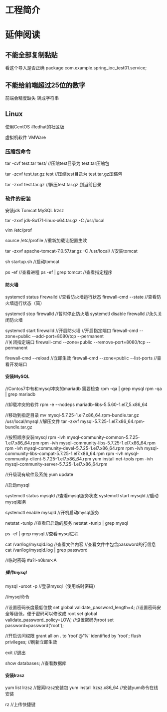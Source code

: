 # 工程简介



# 延伸阅读

## 不能全部复制黏贴
看这个导入是否正确
package com.example.spring_ioc_test01.service;


##  不能给前端超过25位的数字
前端会精度缺失 
转成字符串

## Linux

使用CentOS :Redhat的社区版

虚拟机软件 VMWare

### 压缩包命令

tar -cvf test.tar test/   //压缩test目录为 test.tar压缩包

tar -zcvf test.tar.gz test   //压缩test目录为 test.tar.gz压缩包

tar -zxvf test.tar.gz     //解压test.tar.gz  到当前目录

### 软件的安装
安装jdk
Tomcat
MySQL
lrzsz


tar -zxvf jdk-8u171-linux-x64.tar.gz -C /usr/local

vim /etc/prof

source /etc/profile //重新加载让配置生效

 tar -zxvf apache-tomcat-7.0.57.tar.gz -C /usr/local/  //安装tomcat

sh startup.sh  //启动tomcat

ps -ef //查看进程
ps -ef | grep tomcat  //查看指定程序

#### 防火墙

systemctl status firewalld  //查看防火墙运行状态
firewall-cmd --state   //查看防火墙运行状态（简）

systemctl stop firewalld //暂时停止防火墙
systemctl disable firewalld //永久关闭防火墙

systemctl start firewalld //开启防火墙
//开启指定端口
firewall-cmd --zone=public --add-port=8080/tcp --permanent  
//关闭指定端口
firewall-cmd --zone=public --remove-port=8080/tcp --permanent  

firewall-cmd --reload //立即生效
firewall-cmd --zone=public --list-ports //查看开发端口


#### 安装MySQL
//Contos7中有和mysql冲突的mariadb 需要检查
rpm -qa | grep mysql
rpm -qa | grep mariadb

//卸载冲突的软件
 rpm -e --nodeps mariadb-libs-5.5.60-1.el7_5.x86_64

//移动到指定目录
mv mysql-5.7.25-1.el7.x86_64.rpm-bundle.tar.gz /usr/local/mysql
//解压文件
tar -zxvf mysql-5.7.25-1.el7.x86_64.rpm-bundle.tar.gz 

//按照顺序安装mysql
rpm -ivh mysql-community-common-5.7.25-1.el7.x86_64.rpm
rpm -ivh mysql-community-libs-5.7.25-1.el7.x86_64.rpm
rpm -ivh mysql-community-devel-5.7.25-1.el7.x86_64.rpm
rpm -ivh mysql-community-libs-compat-5.7.25-1.el7.x86_64.rpm
rpm -ivh mysql-community-client-5.7.25-1.el7.x86_64.rpm
yum install net-tools
rpm -ivh  mysql-community-server-5.7.25-1.el7.x86_64.rpm

//升级现有软件及系统
yum update

//启动mysql

systemctl status mysqld //查看mysql服务状态
systemctl start mysqld //启动mysql服务

systemctl enable mysqld //开机启动mysql服务

netstat -tunlp  //查看已启动的服务
netstat -tunlp | grep mysql

ps -ef | grep mysql //查看mysql进程

cat /var/log/mysqld.log //查看文件内容
//查看文件中包含password的行信息
cat /var/log/mysqld.log | grep password 
  
//临时密码  #a?I-n0kmr<A

##### 操作mysql
mysql -uroot -p //登录mysql（使用临时密码）

//mysql命令

//设置密码长度最低位数
set global validate_password_length=4;
//设置密码安全等级低，便于密码可以修改成 root
set global validate_password_policy=LOW;
//设置密码为root
set password=password('root');

//开启访问权限
grant all on *.* to 'root'@'%' identified by 'root';
flush privileges; //刷新立即生效

exit //退出

show databases;  //查看数据库

#### 安装lrzsz

yum list lrzsz //搜索lrzsz安装包
yum install lrzsz.x86_64 //安装yum命令在线安装

rz //上传快捷键




